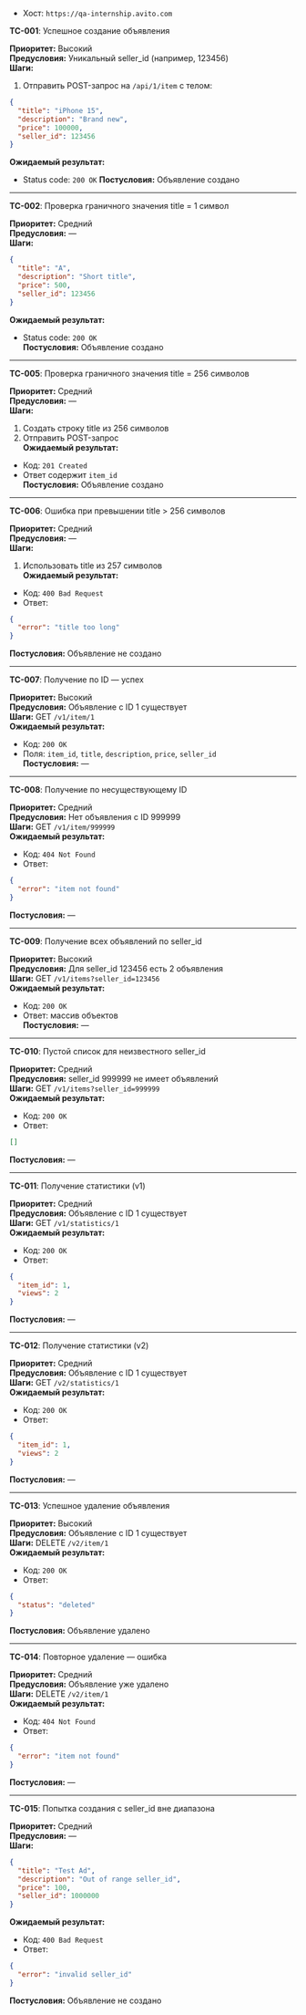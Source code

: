 - Хост: `https://qa-internship.avito.com`  

**TC-001**: Успешное создание объявления

**Приоритет:** Высокий  
**Предусловия:** Уникальный seller_id (например, 123456)  
**Шаги:**
1. Отправить POST-запрос на `/api/1/item` с телом:
```json
{
  "title": "iPhone 15",
  "description": "Brand new",
  "price": 100000,
  "seller_id": 123456
}
```
**Ожидаемый результат:** 
- Status code: `200 OK`
**Постусловия:** Объявление создано

---

**TC-002**: Проверка граничного значения title = 1 символ

**Приоритет:** Средний  
**Предусловия:** —  
**Шаги:**
```json
{
  "title": "A",
  "description": "Short title",
  "price": 500,
  "seller_id": 123456
}
```
**Ожидаемый результат:**
- Status code: `200 OK`  
**Постусловия:** Объявление создано

---

**TC-005**: Проверка граничного значения title = 256 символов

**Приоритет:** Средний  
**Предусловия:** —  
**Шаги:**
1. Создать строку title из 256 символов  
2. Отправить POST-запрос  
**Ожидаемый результат:**
- Код: `201 Created`
- Ответ содержит `item_id`  
**Постусловия:** Объявление создано

---

**TC-006**: Ошибка при превышении title > 256 символов

**Приоритет:** Средний  
**Предусловия:** —  
**Шаги:**  
1. Использовать title из 257 символов  
**Ожидаемый результат:**
- Код: `400 Bad Request`
- Ответ:
```json
{
  "error": "title too long"
}
```
**Постусловия:** Объявление не создано

---

**TC-007**: Получение по ID — успех

**Приоритет:** Высокий  
**Предусловия:** Объявление с ID 1 существует  
**Шаги:** GET `/v1/item/1`  
**Ожидаемый результат:**
- Код: `200 OK`
- Поля: `item_id`, `title`, `description`, `price`, `seller_id`  
**Постусловия:** —

---

**TC-008**: Получение по несуществующему ID

**Приоритет:** Средний  
**Предусловия:** Нет объявления с ID 999999  
**Шаги:** GET `/v1/item/999999`  
**Ожидаемый результат:**
- Код: `404 Not Found`
- Ответ:
```json
{
  "error": "item not found"
}
```
**Постусловия:** —

---

**TC-009**: Получение всех объявлений по seller_id

**Приоритет:** Высокий  
**Предусловия:** Для seller_id 123456 есть 2 объявления  
**Шаги:** GET `/v1/items?seller_id=123456`  
**Ожидаемый результат:**
- Код: `200 OK`
- Ответ: массив объектов  
**Постусловия:** —

---

**TC-010**: Пустой список для неизвестного seller_id

**Приоритет:** Средний  
**Предусловия:** seller_id 999999 не имеет объявлений  
**Шаги:** GET `/v1/items?seller_id=999999`  
**Ожидаемый результат:**
- Код: `200 OK`
- Ответ:
```json
[]
```
**Постусловия:** —

---

**TC-011**: Получение статистики (v1)

**Приоритет:** Средний  
**Предусловия:** Объявление с ID 1 существует  
**Шаги:** GET `/v1/statistics/1`  
**Ожидаемый результат:**
- Код: `200 OK`
- Ответ:
```json
{
  "item_id": 1,
  "views": 2
}
```
**Постусловия:** —

---

**TC-012**: Получение статистики (v2)

**Приоритет:** Средний  
**Предусловия:** Объявление с ID 1 существует  
**Шаги:** GET `/v2/statistics/1`  
**Ожидаемый результат:**
- Код: `200 OK`
- Ответ:
```json
{
  "item_id": 1,
  "views": 2
}
```
**Постусловия:** —

---

**TC-013**: Успешное удаление объявления

**Приоритет:** Высокий  
**Предусловия:** Объявление с ID 1 существует  
**Шаги:** DELETE `/v2/item/1`  
**Ожидаемый результат:**
- Код: `200 OK`
- Ответ:
```json
{
  "status": "deleted"
}
```
**Постусловия:** Объявление удалено

---

**TC-014**: Повторное удаление — ошибка

**Приоритет:** Средний  
**Предусловия:** Объявление уже удалено  
**Шаги:** DELETE `/v2/item/1`  
**Ожидаемый результат:**
- Код: `404 Not Found`
- Ответ:
```json
{
  "error": "item not found"
}
```
**Постусловия:** —

---

**TC-015**: Попытка создания с seller_id вне диапазона

**Приоритет:** Средний  
**Предусловия:** —  
**Шаги:**
```json
{
  "title": "Test Ad",
  "description": "Out of range seller_id",
  "price": 100,
  "seller_id": 1000000
}
```
**Ожидаемый результат:**
- Код: `400 Bad Request`
- Ответ:
```json
{
  "error": "invalid seller_id"
}
```
**Постусловия:** Объявление не создано
